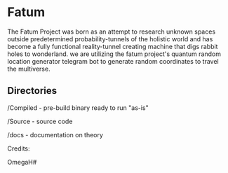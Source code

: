 # Fatum
The Fatum Project was born as an attempt to research unknown spaces outside predetermined probability-tunnels of the holistic world and has become a fully functional reality-tunnel creating machine that digs rabbit holes to wonderland.  we are utilizing the fatum project's quantum random location generator telegram bot to generate random coordinates to travel the multiverse.


## Directories 
/Compiled - pre-build binary ready to run "as-is"

/Source - source code 

/docs - documentation on theory 



Credits: 

OmegaH#